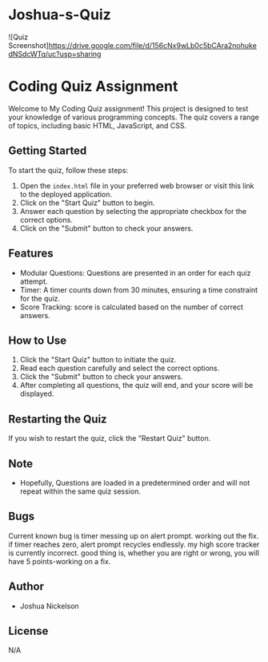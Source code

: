 # Joshua-s-Quiz
![Quiz Screenshot]https://drive.google.com/file/d/156cNx9wLb0c5bCAra2nohukedNSdcWTq/uc?usp=sharing
# Coding Quiz Assignment

Welcome to My Coding Quiz assignment! This project is designed to test your knowledge of various programming concepts. The quiz covers a range of topics, including basic HTML, JavaScript, and CSS.

## Getting Started

To start the quiz, follow these steps:

1. Open the `index.html` file in your preferred web browser or visit this link to the deployed application.
2. Click on the "Start Quiz" button to begin.
3. Answer each question by selecting the appropriate checkbox for the correct options.
4. Click on the "Submit" button to check your answers.

## Features

- Modular Questions: Questions are presented in an order for each quiz attempt.
- Timer: A timer counts down from 30 minutes, ensuring a time constraint for the quiz.
- Score Tracking: score is calculated based on the number of correct answers.

## How to Use

1. Click the "Start Quiz" button to initiate the quiz.
2. Read each question carefully and select the correct options.
3. Click the "Submit" button to check your answers.
4. After completing all questions, the quiz will end, and your score will be displayed.

## Restarting the Quiz

If you wish to restart the quiz, click the "Restart Quiz" button.

## Note

- Hopefully, Questions are loaded in a predetermined order and will not repeat within the same quiz session.


## Bugs
 Current known bug is timer messing up on alert prompt. working out the fix.
 if timer reaches zero, alert prompt recycles endlessly.
 my high score tracker is currently incorrect. good thing is, whether you are right or wrong, you will have 5 points-working on a fix.

 

## Author

- Joshua Nickelson

## License

N/A

